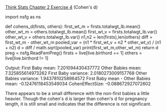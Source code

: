 [Think Stats Chapter 2 Exercise 4](http://greenteapress.com/thinkstats2/html/thinkstats2003.html#toc24) (Cohen's d)

import nsfg as ns

def cohens_d(firsts, others):
    first_wt_m = firsts.totalwgt_lb.mean()
    other_wt_m = others.totalwgt_lb.mean()
    first_wt_v = firsts.totalwgt_lb.var()
    other_wt_v = others.totalwgt_lb.var()
    n1,n2 = len(firsts),len(others)
    diff = first_wt_m - other_wt_m
    pooled_var = (n1 * first_wt_v + n2 * other_wt_v) / (n1 + n2)
    d = diff / math.sqrt(pooled_var)
    print(first_wt_m,other_wt_m)
    return d
preg = nsfg.ReadFemPreg()
firsts = live[live.birthord == 1]
others = live[live.birthord != 1]

Output:
First Baby mean: 7.201094430437772
Other Babies mean: 7.325855614973262 
First Baby variance: 2.0180273009157768 
Other Babies variance: 1.9437810258964572 
First Baby mean - Other Babies mean: -0.12476118453549034
CohenEffectSize: -0.088672927072602

There appears to be a small difference with the non-first babies a little heavier. Though the cohen's d is larger than cohen's d for pregnancy length, it is still small and indicates that the difference is not significant.
